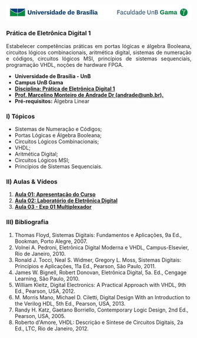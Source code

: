 <img src="fga.jpg" >



### Prática de Eletrônica Digital 1
<p align="justify">
Estabelecer competências práticas em portas lógicas e álgebra Booleana, circuitos lógicos combinacionais, aritmética digital, sistemas de numeração e códigos, circuitos lógicos MSI, princípios de sistemas sequenciais, programação VHDL, noções de hardware FPGA.

<ul>
    <li> <b>Universidade de Brasília - UnB</b> </li>
    <li> <b>Campus UnB Gama</b> </li>
    <li> <a href="https://github.com/marcelinoandrade/Pratica-de-Eletronica-Digital-1/blob/main/Plano%20de%20Aula.pdf" ><b>Disciplina: Prática de Eletrônica Digital 1</b></a></li>
    <li> <a href="https://www.linkedin.com/in/marcelino-andrade-b164b369/" ><b>Prof. Marcelino Monteiro de Andrade Dr (andrade@unb.br).</b></a></li>
    <li> <b>Pré-requisitos:</b> Álgebra Linear  </li>

</ul>

### I) Tópicos

<ul>
    <li> Sistemas de Numeração e Códigos; </li>
    <li> Portas Lógicas e Álgebra Booleana; </li>
    <li> Circuitos Lógicos Combinacionais; </li>
    <li> VHDL; </li>
    <li> Aritmética Digital; </li>
    <li> Circuitos Lógicos MSI; </li>
    <li> Princípios de Sistemas Sequenciais. </li>
</ul>

### II) Aulas & Vídeos

<ol type="1">
      <li> <a href="https://github.com/marcelinoandrade/Pratica-de-Eletronica-Digital-1/blob/main/Aulas/Aula%2001%20-%20Apresenta%C3%A7%C3%A3o%20do%20Curso.pdf"> <b> Aula 01: Apresentação do Curso</b> </a></li>
      <li> <a href="https://github.com/marcelinoandrade/Pratica-de-Eletronica-Digital-1/blob/main/Aulas/Aula%2002%20-%20Laborat%C3%B3rio%20de%20Eletr%C3%B4nica%20Digital.pdf"> <b> Aula 02: Laboratório de Eletrônica Digital</b> </a></li>
      <li> <a href="https://github.com/marcelinoandrade/Pratica-de-Eletronica-Digital-1/blob/main/Aulas/Aula%2002%20%20Laborat%C3%B3rio%20de%20Eletr%C3%B4nica%20Digital.pdf"> <b> Aula 03 - Exp 01  Multiplexador</b> </a></li>

      
   
</ol>


### III) Bibliografia

<ol type="1">
<li>Thomas Floyd, Sistemas Digitais: Fundamentos e Aplicações, 9a Ed., Bookman, Porto Alegre, 2007.	</li>
<li>Volnei A. Pedroni, Eletrônica Digital Moderna e VHDL, Campus-Elsevier, Rio de Janeiro, 2010.</li>
<li>Ronald J. Tocci, Neal S. Widmer, Gregory L. Moss, Sistemas Digitais: Princípios e Aplicações, 11a Ed., Pearson, São Paulo, 2011.</li>	
<li>James W. Bignell, Robert Donovan, Eletrônica Digital, 5a. Ed., Cengage Learning, São Paulo, 2010.</li>	
<li>William Kleitz, Digital Electronics: A Practical Approach with VHDL, 9th Ed., Pearson, USA, 2012.</li>	
<li>M. Morris Mano, Michael D. Ciletti, Digital Design With an Introduction to the Verilog HDL, 5th Ed., Pearson, USA, 2013.</li>	
<li>Randy H. Katz, Gaetano Borriello, Contemporary Logic Design, 2nd Ed., Pearson, USA, 2005.</li>	
<li>Roberto d'Amore, VHDL: Descrição e Síntese de Circuitos Digitais, 2a Ed., LTC, Rio de Janeiro, 2012.</li>
</ol>
